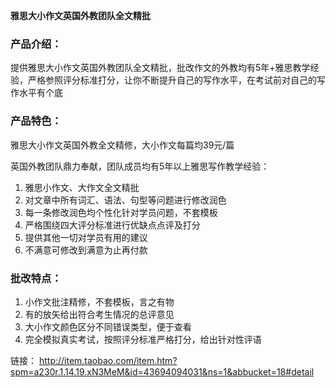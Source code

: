 **雅思大小作文英国外教团队全文精批**

### 产品介绍：

提供雅思大小作文英国外教团队全文精批，批改作文的外教均有5年+雅思教学经验，严格参照评分标准打分，让你不断提升自己的写作水平，在考试前对自己的写作水平有个底

### 产品特色：

雅思大小作文英国外教全文精修，大小作文每篇均39元/篇

英国外教团队鼎力奉献，团队成员均有5年以上雅思写作教学经验：

1. 雅思小作文、大作文全文精批
2. 对文章中所有词汇、语法、句型等问题进行修改润色
3. 每一条修改润色均个性化针对学员问题，不套模板
4. 严格围绕四大评分标准进行优缺点点评及打分
5. 提供其他一切对学员有用的建议
6. 不满意可修改到满意为止再付款

### 批改特点：

1. 小作文批注精修，不套模板，言之有物
2. 有的放矢给出符合考生情况的总评意见
3. 大小作文颜色区分不同错误类型，便于查看
4. 完全模拟真实考试，按照评分标准严格打分，给出针对性评语

链接：
<a href="http://item.taobao.com/item.htm?spm=a230r.1.14.19.xN3MeM&id=43694094031&ns=1&abbucket=18#detail" target="_blank">
  http://item.taobao.com/item.htm?spm=a230r.1.14.19.xN3MeM&id=43694094031&ns=1&abbucket=18#detail
</a>
